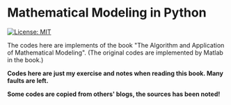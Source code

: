 # Mathematical Modeling in Python

[![License: MIT](https://img.shields.io/badge/License-MIT-blue.svg)](https://github.com/RabbitWhite1/USTC-Health-Report/blob/master/LICENSE)

The codes here are implements of the book "The Algorithm and Application of Mathematical Modeling". (The original codes are implemented by Matlab in the book.)

**Codes here are just my exercise and notes when reading this book. Many faults are left.**

**Some codes are copied from others' blogs, the sources has been noted!**
